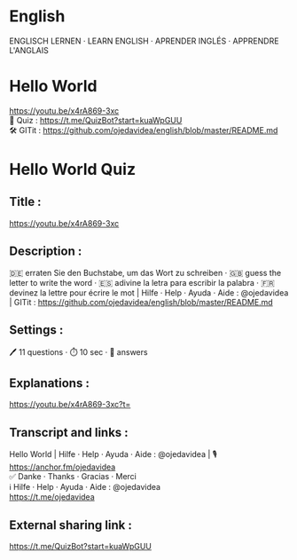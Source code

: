 # English
ENGLISCH LERNEN · LEARN ENGLISH · APRENDER INGLÉS · APPRENDRE L'ANGLAIS

# Hello World
https://youtu.be/x4rA869-3xc
<br> 🎲 Quiz : https://t.me/QuizBot?start=kuaWpGUU
<br> 🛠 GITit : https://github.com/ojedavidea/english/blob/master/README.md

# Hello World Quiz

## Title :
https://youtu.be/x4rA869-3xc

## Description :
🇩🇪 erraten Sie den Buchstabe, um das Wort zu schreiben · 🇬🇧 guess the letter to write the word · 🇪🇸 adivine la letra para escribir la palabra · 🇫🇷 devinez la lettre pour écrire le mot | Hilfe · Help · Ayuda · Aide : @ojedavidea | GITit : https://github.com/ojedavidea/english/blob/master/README.md

## Settings :
🖊 11 questions  ·  ⏱ 10 sec  ·  🔀 answers

## Explanations :
https://youtu.be/x4rA869-3xc?t=

## Transcript and links :
Hello World | Hilfe · Help · Ayuda · Aide : @ojedavidea | 🎙 https://anchor.fm/ojedavidea
<br> ✅ Danke · Thanks · Gracias · Merci
<br> ℹ️ Hilfe · Help · Ayuda · Aide : @ojedavidea
<br> https://t.me/ojedavidea

## External sharing link :
https://t.me/QuizBot?start=kuaWpGUU
